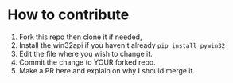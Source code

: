 # How to contribute
1. Fork this repo then clone it if needed,
2. Install the win32api if you haven't already `pip install pywin32`
3. Edit the file where you wish to change it.
4. Commit the change to YOUR forked repo.
5. Make a PR here and explain on why I should merge it.
